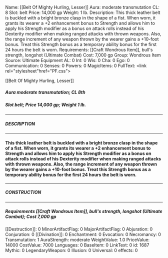 Name: [[Belt Of Mighty Hurling, Lesser]]
Aura: moderate transmutation
CL: 8
Slot: belt
Price: 14,000 gp
Weight: 1 lb.
Description: This thick leather belt is buckled with a bright bronze clasp in the shape of a fist. When worn, it grants its wearer a +2 enhancement bonus to Strength and allows him to apply his Strength modifier as a bonus on attack rolls instead of his Dexterity modifier when making ranged attacks with thrown weapons. Also, the range increment of any weapon thrown by the wearer gains a +10-foot bonus. Treat this Strength bonus as a temporary ability bonus for the first 24 hours the belt is worn.
Requirements: [[Craft Wondrous Item]], bull's strength, longshot (Ultimate Combat)
Cost: 7,000 gp
Group: Wondrous Item
Source: Ultimate Equipment
AL: 0
Int: 0
Wis: 0
Cha: 0
Ego: 0
Communication: 0
Senses: 0
Powers: 0
MagicItems: 0
FullText: <link rel="stylesheet"href="PF.css"><div class="heading"><p class="alignleft">[[Belt Of Mighty Hurling, Lesser]]</p><div style="clear: both;"></div></div><div><h5><b>Aura </b>moderate transmutation; <b>CL </b>8th</h5><h5><b>Slot </b>belt; <b>Price </b>14,000 gp; <b>Weight </b>1 lb.</h5></div><hr/><div><h5><b>DESCRIPTION</b></h5></div><hr/><div><h4><p>This thick leather belt is buckled with a bright bronze clasp in the shape of a fist. When worn, it grants its wearer a +2 enhancement bonus to Strength and allows him to apply his Strength modifier as a bonus on attack rolls instead of his Dexterity modifier when making ranged attacks with thrown weapons. Also, the range increment of any weapon thrown by the wearer gains a +10-foot bonus. Treat this Strength bonus as a temporary ability bonus for the first 24 hours the belt is worn.</p></h4></div><hr/><div><h5><b>CONSTRUCTION</b></h5></div><hr/><div><h5><b>Requirements </b>[[Craft Wondrous Item]], <i>bull's strength</i>, <i>longshot (Ultimate Combat)</i>; <b>Cost </b>7,000 gp</h5></div>
[[Destruction]]: 0
MinorArtifactFlag: 0
MajorArtifactFlag: 0
Abjuration: 0
Conjuration: 0
[[Divination]]: 0
Enchantment: 0
Evocation: 0
Necromancy: 0
Transmutation: 1
AuraStrength: moderate
WeightValue: 1.0
PriceValue: 14000
CostValue: 7000
Languages: 0
BaseItem: 0
LinkText: 0
id: 1687
Mythic: 0
LegendaryWeapon: 0
Illusion: 0
Universal: 0
effects: 0
